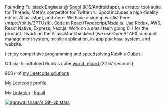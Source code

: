 Founding Fullstack Engineer @ <a href="https://www.spoolapp.io/">Spool</a> (iOS/Android app), a creator tool-suite for Threads, Meta's competitor for Twitter/𝕏. Spool includes a high-fidelity editor, AI assistant, and more. We have a signup waitlist here: (https://bit.ly/3PTUzlk). Code in React/Typescript/Node.js. Use Redux, AWS, React Native, Express, Next.js. Work on a small team going 0-1 for the product. I work on the AI assistant backend (we use OpenAI API), account management system, mobile application, in-app purchase system, and website.

I enjoy competitive programming and speedsolving Rubik's Cubes.

Official blindfolded Rubik's cube  <a href="https://www.youtube.com/watch?v=2JfByq7g7Hs">world record </a>(22.67 seconds)

900+ of <a href="https://github.com/agrawalishaan/leetcode">my Leetcode solutions</a>

<a href="https://leetcode.com/agrawalishaan/">My Leetcode profile</a>


My <a href="https://www.linkedin.com/in/ishaan-agrawal/">LinkedIn</a> | <a href="mailto:ishaan.agrawal@berkeley.edu">Email</a>

<a href="http://www.github.com/agrawalishaan"><img src="https://github-readme-stats.vercel.app/api?username=agrawalishaan&show_icons=true&hide=stars,&count_private=true&title_color=0891b2&text_color=ffffff&icon_color=0891b2&bg_color=1c1917&hide_border=true&show_icons=true" alt="agrawalishaan's GitHub stats" /></a>
